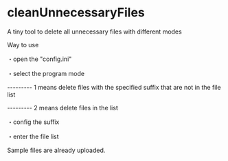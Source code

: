 # cleanUnnecessaryFiles
A tiny tool to delete all unnecessary files with different modes

Way to use

・open the "config.ini"

・select the program mode

 --------- 1 means delete files with the specified suffix that are not in the file list
  
 --------- 2 means delete files in the list
  
・config the suffix

・enter the file list

Sample files are already uploaded.
